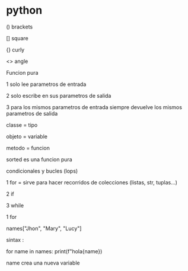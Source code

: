 # python

() brackets 

[] square

{} curly

<> angle

Funcion pura

1 solo lee parametros de entrada 

2 solo escribe en sus parametros de salida 

3 para los mismos parametros de entrada siempre devuelve los mismos parametros de salida

classe = tipo

objeto = variable

metodo = funcion 

sorted es una funcion pura

condicionales y bucles (lops)

1 for = sirve para hacer recorridos de colecciones (listas, str, tuplas...)

2 if

3 while

1 for   

names["Jhon", "Mary", "Lucy"]

sintax :

for name in names:
    print(f"hola{name})


name crea una nueva variable